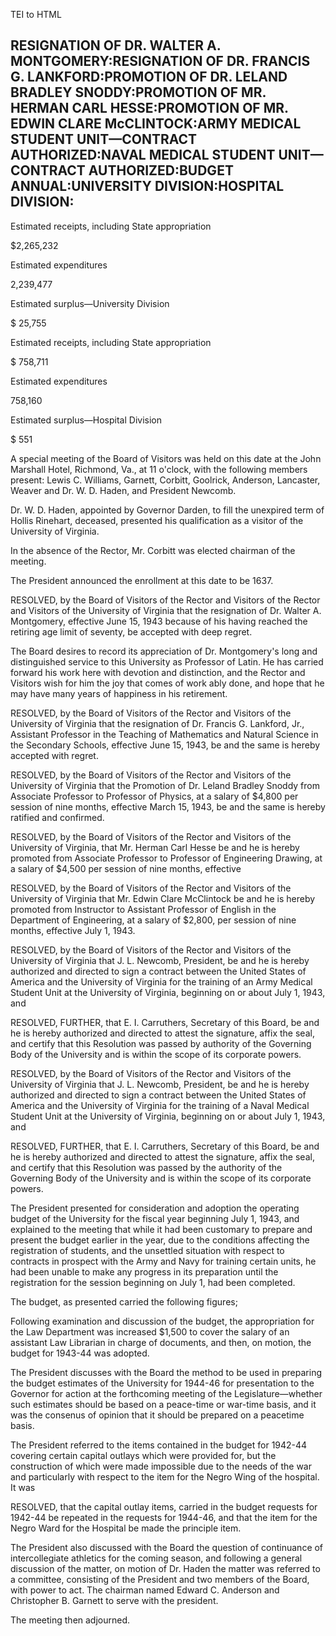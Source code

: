  TEI to HTML

RESIGNATION OF DR. WALTER A. MONTGOMERY:RESIGNATION OF DR. FRANCIS G. LANKFORD:PROMOTION OF DR. LELAND BRADLEY SNODDY:PROMOTION OF MR. HERMAN CARL HESSE:PROMOTION OF MR. EDWIN CLARE McCLINTOCK:ARMY MEDICAL STUDENT UNIT—CONTRACT AUTHORIZED:NAVAL MEDICAL STUDENT UNIT—CONTRACT AUTHORIZED:BUDGET ANNUAL:UNIVERSITY DIVISION:HOSPITAL DIVISION:
--------------------------------------------------------------------------------------------------------------------------------------------------------------------------------------------------------------------------------------------------------------------------------------------------------------------------------------------------

Estimated receipts, including State appropriation

$2,265,232

Estimated expenditures

2,239,477

Estimated surplus—University Division

$ 25,755

Estimated receipts, including State appropriation

$ 758,711

Estimated expenditures

758,160

Estimated surplus—Hospital Division

$ 551

A special meeting of the Board of Visitors was held on this date at the John Marshall Hotel, Richmond, Va., at 11 o'clock, with the following members present: Lewis C. Williams, Garnett, Corbitt, Goolrick, Anderson, Lancaster, Weaver and Dr. W. D. Haden, and President Newcomb.

Dr. W. D. Haden, appointed by Governor Darden, to fill the unexpired term of Hollis Rinehart, deceased, presented his qualification as a visitor of the University of Virginia.

In the absence of the Rector, Mr. Corbitt was elected chairman of the meeting.

The President announced the enrollment at this date to be 1637.

RESOLVED, by the Board of Visitors of the Rector and Visitors of the Rector and Visitors of the University of Virginia that the resignation of Dr. Walter A. Montgomery, effective June 15, 1943 because of his having reached the retiring age limit of seventy, be accepted with deep regret.

The Board desires to record its appreciation of Dr. Montgomery's long and distinguished service to this University as Professor of Latin. He has carried forward his work here with devotion and distinction, and the Rector and Visitors wish for him the joy that comes of work ably done, and hope that he may have many years of happiness in his retirement.

RESOLVED, by the Board of Visitors of the Rector and Visitors of the University of Virginia that the resignation of Dr. Francis G. Lankford, Jr., Assistant Professor in the Teaching of Mathematics and Natural Science in the Secondary Schools, effective June 15, 1943, be and the same is hereby accepted with regret.

RESOLVED, by the Board of Visitors of the Rector and Visitors of the University of Virginia that the Promotion of Dr. Leland Bradley Snoddy from Associate Professor to Professor of Physics, at a salary of $4,800 per session of nine months, effective March 15, 1943, be and the same is hereby ratified and confirmed.

RESOLVED, by the Board of Visitors of the Rector and Visitors of the University of Virginia, that Mr. Herman Carl Hesse be and he is hereby promoted from Associate Professor to Professor of Engineering Drawing, at a salary of $4,500 per session of nine months, effective

RESOLVED, by the Board of Visitors of the Rector and Visitors of the University of Virginia that Mr. Edwin Clare McClintock be and he is hereby promoted from Instructor to Assistant Professor of English in the Department of Engineering, at a salary of $2,800, per session of nine months, effective July 1, 1943.

RESOLVED, by the Board of Visitors of the Rector and Visitors of the University of Virginia that J. L. Newcomb, President, be and he is hereby authorized and directed to sign a contract between the United States of America and the University of Virginia for the training of an Army Medical Student Unit at the University of Virginia, beginning on or about July 1, 1943, and

RESOLVED, FURTHER, that E. I. Carruthers, Secretary of this Board, be and he is hereby authorized and directed to attest the signature, affix the seal, and certify that this Resolution was passed by authority of the Governing Body of the University and is within the scope of its corporate powers.

RESOLVED, by the Board of Visitors of the Rector and Visitors of the University of Virginia that J. L. Newcomb, President, be and he is hereby authorized and directed to sign a contract between the United States of America and the University of Virginia for the training of a Naval Medical Student Unit at the University of Virginia, beginning on or about July 1, 1943, and

RESOLVED, FURTHER, that E. I. Carruthers, Secretary of this Board, be and he is hereby authorized and directed to attest the signature, affix the seal, and certify that this Resolution was passed by the authority of the Governing Body of the University and is within the scope of its corporate powers.

The President presented for consideration and adoption the operating budget of the University for the fiscal year beginning July 1, 1943, and explained to the meeting that while it had been customary to prepare and present the budget earlier in the year, due to the conditions affecting the registration of students, and the unsettled situation with respect to contracts in prospect with the Army and Navy for training certain units, he had been unable to make any progress in its preparation until the registration for the session beginning on July 1, had been completed.

The budget, as presented carried the following figures;

Following examination and discussion of the budget, the appropriation for the Law Department was increased $1,500 to cover the salary of an assistant Law Librarian in charge of documents, and then, on motion, the budget for 1943-44 was adopted.

The President discusses with the Board the method to be used in preparing the budget estimates of the University for 1944-46 for presentation to the Governor for action at the forthcoming meeting of the Legislature—whether such estimates should be based on a peace-time or war-time basis, and it was the consenus of opinion that it should be prepared on a peacetime basis.

The President referred to the items contained in the budget for 1942-44 covering certain capital outlays which were provided for, but the construction of which were made impossible due to the needs of the war and particularly with respect to the item for the Negro Wing of the hospital. It was

RESOLVED, that the capital outlay items, carried in the budget requests for 1942-44 be repeated in the requests for 1944-46, and that the item for the Negro Ward for the Hospital be made the principle item.

The President also discussed with the Board the question of continuance of intercollegiate athletics for the coming season, and following a general discussion of the matter, on motion of Dr. Haden the matter was referred to a committee, consisting of the President and two members of the Board, with power to act. The chairman named Edward C. Anderson and Christopher B. Garnett to serve with the president.

The meeting then adjourned.